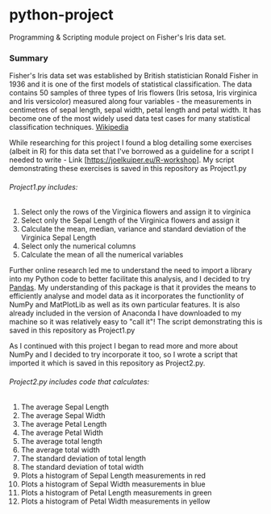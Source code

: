 # python-project
Programming &amp; Scripting module project on Fisher's Iris data set.

### Summary 
Fisher's Iris data set was established by British statistician Ronald Fisher in 1936 and it is one of the first models of statistical classification.  The data contains 50 samples of three types of Iris flowers (Iris setosa, Iris virginica and Iris versicolor) measured along four variables - the measurements in centimetres of sepal length, sepal width, petal length and petal width. It has become one of the most widely used data test cases for many statistical classification techniques. [Wikipedia](https://en.wikipedia.org/wiki/Iris_flower_data_set) <br>

While researching for this project I found a blog detailing some exercises (albeit in R) for this data set that I've borrowed as a guideline for a script I needed to write - Link [https://joelkuiper.eu/R-workshop].  My script demonstrating these exercises is saved in this repository as Project1.py <br>

###### Project1.py includes:
1.  Select only the rows of the Virginica flowers and assign it to virginica 
2.  Select only the Sepal Length of the Virginica flowers and assign it
3.  Calculate the mean, median, variance and standard deviation of the Virginica Sepal Length
4.  Select only the numerical columns
5.  Calculate the mean of all the numerical variables

Further online research led me to understand the need to import a library into my Python code to better facilitate this analysis, and I decided to try [Pandas](https://pandas.pydata.org/pandas-docs/stable/).  My understanding of this package is that it provides the means to efficiently analyse and model data as it incorporates the functionlity of NumPy and MatPlotLib as well as its own particular features. It is also already included in the version of Anaconda I have downloaded to my machine so it was relatively easy to "call it"! The script demonstrating this is saved in this repository as Project1.py

As I continued with this project I began to read more and more about NumPy and I decided to try incorporate it too, so I wrote a script that imported it which is saved in this repository as Project2.py.  

###### Project2.py includes code that calculates:
1. The average Sepal Length
2. The average Sepal Width
3. The average Petal Length
4. The average Petal Width
5. The average total length
6. The average total width
7. The standard deviation of total length 
8. The standard deviation of total width
9. Plots a histogram of Sepal Length measurements in red
10. Plots a histogram of Sepal Width measurements in blue
11. Plots a histogram of Petal Length measurements in green
12. Plots a histogram of Petal Width measurements in yellow
